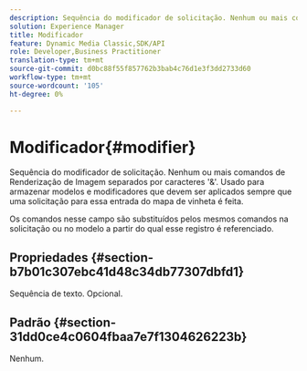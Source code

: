 ```yaml
---
description: Sequência do modificador de solicitação. Nenhum ou mais comandos de Renderização de Imagem separados por caracteres '&'. Usado para armazenar modelos e modificadores que devem ser aplicados sempre que uma solicitação para essa entrada do mapa de vinheta é feita.
solution: Experience Manager
title: Modificador
feature: Dynamic Media Classic,SDK/API
role: Developer,Business Practitioner
translation-type: tm+mt
source-git-commit: d0bc88f55f857762b3bab4c76d1e3f3dd2733d60
workflow-type: tm+mt
source-wordcount: '105'
ht-degree: 0%

---
```



# Modificador{#modifier}

Sequência do modificador de solicitação. Nenhum ou mais comandos de Renderização de Imagem separados por caracteres &#39;&amp;&#39;. Usado para armazenar modelos e modificadores que devem ser aplicados sempre que uma solicitação para essa entrada do mapa de vinheta é feita.

Os comandos nesse campo são substituídos pelos mesmos comandos na solicitação ou no modelo a partir do qual esse registro é referenciado.

## Propriedades {#section-b7b01c307ebc41d48c34db77307dbfd1}

Sequência de texto. Opcional.

## Padrão {#section-31dd0ce4c0604fbaa7e7f1304626223b}

Nenhum.
